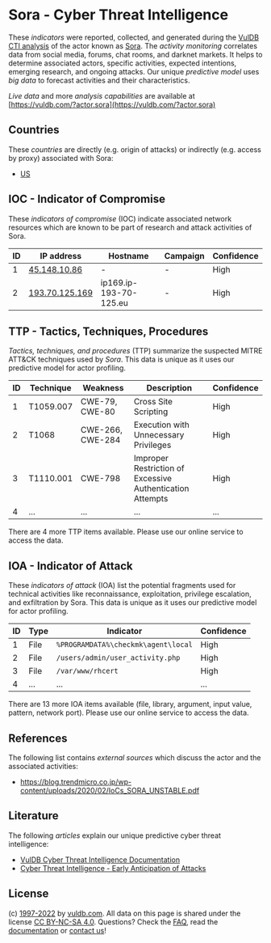 # Sora - Cyber Threat Intelligence

These _indicators_ were reported, collected, and generated during the [VulDB CTI analysis](https://vuldb.com/?kb.cti) of the actor known as [Sora](https://vuldb.com/?actor.sora). The _activity monitoring_ correlates data from social media, forums, chat rooms, and darknet markets. It helps to determine associated actors, specific activities, expected intentions, emerging research, and ongoing attacks. Our unique _predictive model_ uses _big data_ to forecast activities and their characteristics.

_Live data_ and more _analysis capabilities_ are available at [https://vuldb.com/?actor.sora](https://vuldb.com/?actor.sora)

## Countries

These _countries_ are directly (e.g. origin of attacks) or indirectly (e.g. access by proxy) associated with Sora:

* [US](https://vuldb.com/?country.us)

## IOC - Indicator of Compromise

These _indicators of compromise_ (IOC) indicate associated network resources which are known to be part of research and attack activities of Sora.

ID | IP address | Hostname | Campaign | Confidence
-- | ---------- | -------- | -------- | ----------
1 | [45.148.10.86](https://vuldb.com/?ip.45.148.10.86) | - | - | High
2 | [193.70.125.169](https://vuldb.com/?ip.193.70.125.169) | ip169.ip-193-70-125.eu | - | High

## TTP - Tactics, Techniques, Procedures

_Tactics, techniques, and procedures_ (TTP) summarize the suspected MITRE ATT&CK techniques used by _Sora_. This data is unique as it uses our predictive model for actor profiling.

ID | Technique | Weakness | Description | Confidence
-- | --------- | -------- | ----------- | ----------
1 | T1059.007 | CWE-79, CWE-80 | Cross Site Scripting | High
2 | T1068 | CWE-266, CWE-284 | Execution with Unnecessary Privileges | High
3 | T1110.001 | CWE-798 | Improper Restriction of Excessive Authentication Attempts | High
4 | ... | ... | ... | ...

There are 4 more TTP items available. Please use our online service to access the data.

## IOA - Indicator of Attack

These _indicators of attack_ (IOA) list the potential fragments used for technical activities like reconnaissance, exploitation, privilege escalation, and exfiltration by Sora. This data is unique as it uses our predictive model for actor profiling.

ID | Type | Indicator | Confidence
-- | ---- | --------- | ----------
1 | File | `%PROGRAMDATA%\checkmk\agent\local` | High
2 | File | `/users/admin/user_activity.php` | High
3 | File | `/var/www/rhcert` | High
4 | ... | ... | ...

There are 13 more IOA items available (file, library, argument, input value, pattern, network port). Please use our online service to access the data.

## References

The following list contains _external sources_ which discuss the actor and the associated activities:

* https://blog.trendmicro.co.jp/wp-content/uploads/2020/02/IoCs_SORA_UNSTABLE.pdf

## Literature

The following _articles_ explain our unique predictive cyber threat intelligence:

* [VulDB Cyber Threat Intelligence Documentation](https://vuldb.com/?kb.cti)
* [Cyber Threat Intelligence - Early Anticipation of Attacks](https://www.scip.ch/en/?labs.20201022)

## License

(c) [1997-2022](https://vuldb.com/?kb.changelog) by [vuldb.com](https://vuldb.com/?kb.about). All data on this page is shared under the license [CC BY-NC-SA 4.0](https://creativecommons.org/licenses/by-nc-sa/4.0/). Questions? Check the [FAQ](https://vuldb.com/?kb.faq), read the [documentation](https://vuldb.com/?kb) or [contact us](https://vuldb.com/?contact)!
